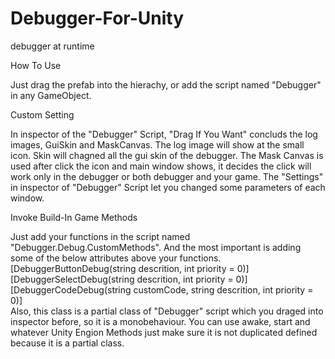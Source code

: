 # Debugger-For-Unity
debugger at runtime

How To Use

Just drag the prefab into the hierachy, or add the script named "Debugger" in any GameObject.

Custom Setting  

In inspector of the "Debugger" Script, "Drag If You Want" concluds the log images, GuiSkin and MaskCanvas.
The log image will show at the small icon. Skin will chagned all the gui skin of the debugger. The Mask Canvas is used after click the icon and main window shows, it decides the click will work only in the debugger or both debugger and your game.
The "Settings" in inspector of "Debugger" Script let you changed some parameters of each window.

Invoke Build-In Game Methods  

Just add your functions in the script named "Debugger.Debug.CustomMethods". And the most important is adding some of the below attributes above your functions.  
[DebuggerButtonDebug(string descrition, int priority = 0)]  
[DebuggerSelectDebug(string descrition, int priority = 0)]  
[DebuggerCodeDebug(string customCode, string descrition, int priority = 0)]  
Also, this class is a partial class of "Debugger" script which you draged into inspector before, so it is a monobehaviour. You can use awake, start and whatever Unity Engion Methods just make sure it is not duplicated defined because it is a partial class.

